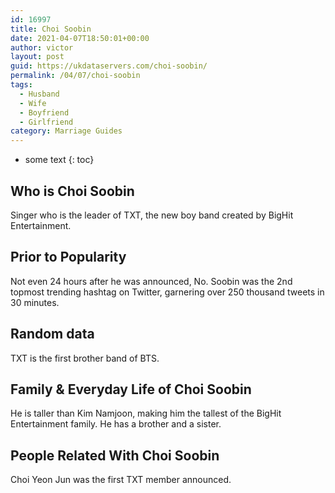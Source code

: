 ```yaml
---
id: 16997
title: Choi Soobin
date: 2021-04-07T18:50:01+00:00
author: victor
layout: post
guid: https://ukdataservers.com/choi-soobin/
permalink: /04/07/choi-soobin
tags:
  - Husband
  - Wife
  - Boyfriend
  - Girlfriend
category: Marriage Guides
---
```


* some text
{: toc}


## Who is Choi Soobin



Singer who is the leader of TXT, the new boy band created by BigHit Entertainment. 

                
                
                
## Prior to Popularity



Not even 24 hours after he was announced, No. Soobin was the 2nd topmost trending hashtag on Twitter, garnering over 250 thousand tweets in 30 minutes. 

                
                
                
## Random data



TXT is the first brother band of BTS. 

                
                
                
## Family & Everyday Life of Choi Soobin



He is taller than Kim Namjoon, making him the tallest of the BigHit Entertainment family. He has a brother and a sister.

                
                
                
## People Related With Choi Soobin



Choi Yeon Jun was the first TXT member announced.

                
              
            
          
          
          